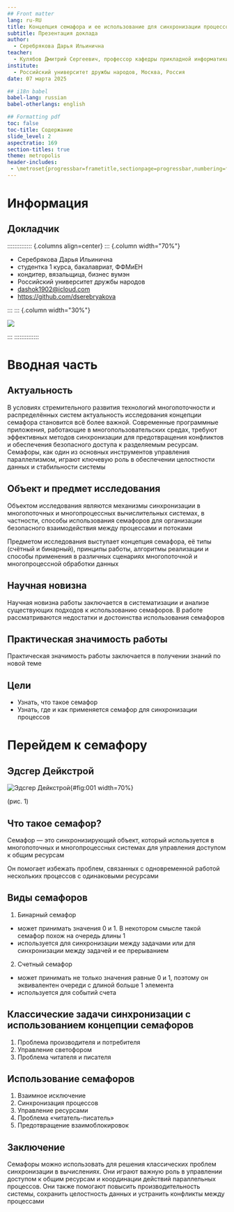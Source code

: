 ```yaml
---
## Front matter
lang: ru-RU
title: Концепция семафора и ее использование для синхронизации процессов
subtitle: Презентация доклада
author:
  - Серебрякова Дарья Ильинична
teacher:
  - Кулябов Дмитрий Сергеевич, профессор кафедры прикладной информатики и теории вероятностей
institute:
  - Российский университет дружбы народов, Москва, Россия
date: 07 марта 2025

## i18n babel
babel-lang: russian
babel-otherlangs: english

## Formatting pdf
toc: false
toc-title: Содержание
slide_level: 2
aspectratio: 169
section-titles: true
theme: metropolis
header-includes:
 - \metroset{progressbar=frametitle,sectionpage=progressbar,numbering=fraction}
---
```


# Информация

## Докладчик

:::::::::::::: {.columns align=center}
::: {.column width="70%"}

  * Серебрякова Дарья Ильинична
  * студентка 1 курса, бакалавриат, ФФМиЕН
  * кондитер, вязальщица, бизнес вумэн
  * Российский университет дружбы народов
  * [dashok1902@icloud.com](mailto:dashok1902@icloud.com)
  * <https://github.com/dserebryakova>

:::
::: {.column width="30%"}

![](./image/photo.jpg)

:::
::::::::::::::

# Вводная часть

## Актуальность

В условиях стремительного развития технологий многопоточности и распределённых систем актуальность исследования концепции семафора становится всё более важной. Современные программные приложения, работающие в многопользовательских средах, требуют эффективных методов синхронизации для предотвращения конфликтов и обеспечения безопасного доступа к разделяемым ресурсам. Семафоры, как один из основных инструментов управления параллелизмом, играют ключевую роль в обеспечении целостности данных и стабильности системы

## Объект и предмет исследования

Объектом исследования являются механизмы синхронизации в многопоточных и многопроцессных вычислительных системах, в частности, способы использования семафоров для организации безопасного взаимодействия между процессами и потоками

Предметом исследования выступает концепция семафора, её типы (счётный и бинарный), принципы работы, алгоритмы реализации и способы применения в различных сценариях многопоточной и многопроцессной обработки данных

## Научная новизна

Научная новизна работы заключается в систематизации и анализе существующих подходов к использованию семафоров. В работе рассматриваются недостатки и достоинства использования семафоров

## Практическая значимость работы

Практическая значимость работы заключается в получении знаний по новой теме

## Цели 

- Узнать, что такое семафор
- Узнать, где и как применяется семафор для синхронизации процессов

# Перейдем к семафору

## Эдсгер Дейкстрой 

![Эдсгер Дейкстрой](image/1.jpg){#fig:001 width=70%}

(рис. 1)

## Что такое семафор?

Семафор — это синхронизирующий объект, который используется в многопоточных и многопроцессных системах для управления доступом к общим ресурсам

Он помогает избежать проблем, связанных с одновременной работой нескольких процессов с одинаковыми ресурсами

## Виды семафоров

1. Бинарный семафор

- может принимать значения 0 и 1. В некотором смысле такой семафор похож на очередь длины 1
- используется для синхронизации между задачами или для синхронизации между задачей и ее прерыванием

2. Счетный семафор

- может принимать не только значения равные 0 и 1, поэтому он эквивалентен очереди с длиной больше 1 элемента
- используется для событий счета

## Классические задачи синхронизации с использованием концепции семафоров

1. Проблема производителя и потребителя
2. Управление светофором
3. Проблема читателя и писателя

## Использование семафоров

1. Взаимное исключение
2. Синхронизация процессов
3. Управление ресурсами
4. Проблема «читатель-писатель»
5. Предотвращение взаимоблокировок

## Заключение

Семафоры можно использовать для решения классических проблем синхронизации в вычислениях. Они играют важную роль в управлении доступом к общим ресурсам и координации действий параллельных процессов. Они также помогают повысить производительность системы, сохранить целостность данных и устранить конфликты между процессами
